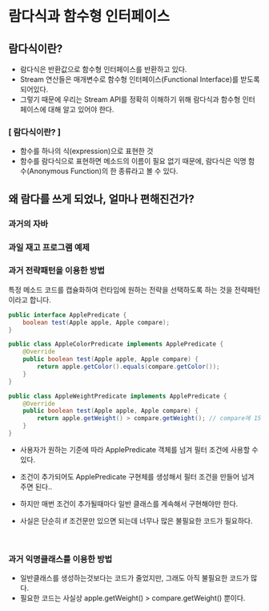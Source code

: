 # 람다식과 함수형 인터페이스

##  람다식이란?

- 람다식은 반환값으로 함수형 인터페이스를 반환하고 있다.
- Stream 연산들은 매개변수로 함수형 인터페이스(Functional Interface)를 받도록 되어있다.
- 그렇기 때문에 우리는 Stream API를 정확히 이해하기 위해 람다식과 함수형 인터페이스에 대해 알고 있어야 한다.


### [ 람다식이란? ]

- 함수를 하나의 식(expression)으로 표현한 것
- 함수를 람다식으로 표현하면 메소드의 이름이 필요 없기 때문에, 람다식은 익명 함수(Anonymous Function)의 한 종류라고 볼 수 있다.


## 왜 람다를 쓰게 되었나, 얼마나 편해진건가?

###  과거의 자바 

### 과일 재고 프로그램 예제



### 과거 전략패턴을 이용한 방법

특정 메소드 코드를 캡슐화하여 런타임에 원하는 전략을 선택하도록 하는 것을 전략패턴이라고 합니다.

```java
public interface ApplePredicate {
    boolean test(Apple apple, Apple compare);
}

public class AppleColorPredicate implements ApplePredicate {
    @Override
    public boolean test(Apple apple, Apple compare) {
        return apple.getColor().equals(compare.getColor());
    }
}

public class AppleWeightPredicate implements ApplePredicate {
    @Override
    public boolean test(Apple apple, Apple compare) {
        return apple.getWeight() > compare.getWeight(); // compare에 150g이 포함
    }
}
```

- 사용자가 원하는 기준에 따라 ApplePredicate 객체를 넘겨 필터 조건에 사용할 수 있다.
- 조건이 추가되어도 ApplePredicate 구현체를 생성해서 필터 조건을 만들어 넘겨주면 된다..

- 하지만 매번 조건이 추가될때마다 일반 클래스를 계속해서 구현해야만 한다.
- 사실은 단순히 if 조건문만 있으면 되는데 너무나 많은 불필요한 코드가 필요하다.

<br>

### 과거 익명클래스를 이용한 방법

- 일반클래스를 생성하는것보다는 코드가 줄었지만, 그래도 아직 불필요한 코드가 많다.
- 필요한 코드는 사실상 apple.getWeight() > compare.getWeight() 뿐이다.
